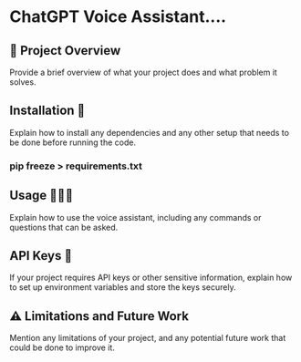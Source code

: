 # ChatGPT Voice Assistant....
## 🚀 Project Overview 

Provide a brief overview of what your project does and what problem it solves.

## Installation 🧰

Explain how to install any dependencies and any other setup that needs to be done before running the code.
### pip freeze > requirements.txt


## Usage 🧑🏾‍💻

Explain how to use the voice assistant, including any commands or questions that can be asked.

## API Keys 🔐

If your project requires API keys or other sensitive information, explain how to set up environment variables and store the keys securely.

## ⚠️ Limitations and Future Work

Mention any limitations of your project, and any potential future work that could be done to improve it.

